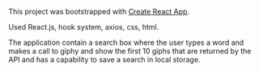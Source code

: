

This project was bootstrapped with [Create React App](https://github.com/facebook/create-react-app).

Used React.js, hook system, axios, css, html.


The application contain a search box where the user types a word and makes a call to giphy and show the first 10 giphs that are returned by the API and has a capability to save a search in local storage.
